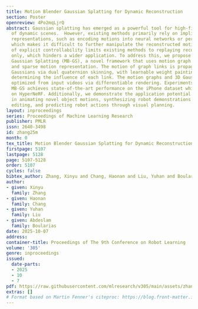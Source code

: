 ```yaml
---
title: Motion Blender Gaussian Splatting for Dynamic Reconstruction
section: Poster
openreview: 4Po2mqLjrQ
abstract: Gaussian splatting has emerged as a powerful tool for high-fidelity reconstruction
  of dynamic scenes.  However, existing methods primarily rely on implicit motion
  representations, such as encoding motions into neural networks or per-Gaussian parameters,
  which makes it difficult to further manipulate the reconstructed motions. This lack
  of explicit controllability limits existing methods to replaying recorded motions
  only, which hinders a wider application. To address this, we propose Motion Blender
  Gaussian Splatting (MB-GS), a novel framework that uses motion graph as an explicit
  and sparse motion representation. The motion of graph links is propagated to individual
  Gaussians via dual quaternion skinning, with learnable weight painting functions
  determining the influence of each link. The motion graphs and 3D Gaussians are jointly
  optimized from input videos via differentiable rendering. Experiments show that
  MB-GS achieves state-of-the-art performance on the iPhone dataset while being competitive
  on HyperNeRF. Additionally, we demonstrate the application potential of our method
  in animating novel object motions, synthesizing robot demonstrations through motion
  editing, and predicting robot actions through visual planning.
layout: inproceedings
series: Proceedings of Machine Learning Research
publisher: PMLR
issn: 2640-3498
id: zhang25m
month: 0
tex_title: Motion Blender Gaussian Splatting for Dynamic Reconstruction
firstpage: 5107
lastpage: 5128
page: 5107-5128
order: 5107
cycles: false
bibtex_author: Zhang, Xinyu and Chang, Haonan and Liu, Yuhan and Boularias, Abdeslam
author:
- given: Xinyu
  family: Zhang
- given: Haonan
  family: Chang
- given: Yuhan
  family: Liu
- given: Abdeslam
  family: Boularias
date: 2025-10-07
address:
container-title: Proceedings of The 9th Conference on Robot Learning
volume: '305'
genre: inproceedings
issued:
  date-parts:
  - 2025
  - 10
  - 7
pdf: https://raw.githubusercontent.com/mlresearch/v305/main/assets/zhang25m/zhang25m.pdf
extras: []
# Format based on Martin Fenner's citeproc: https://blog.front-matter.io/posts/citeproc-yaml-for-bibliographies/
---
```

